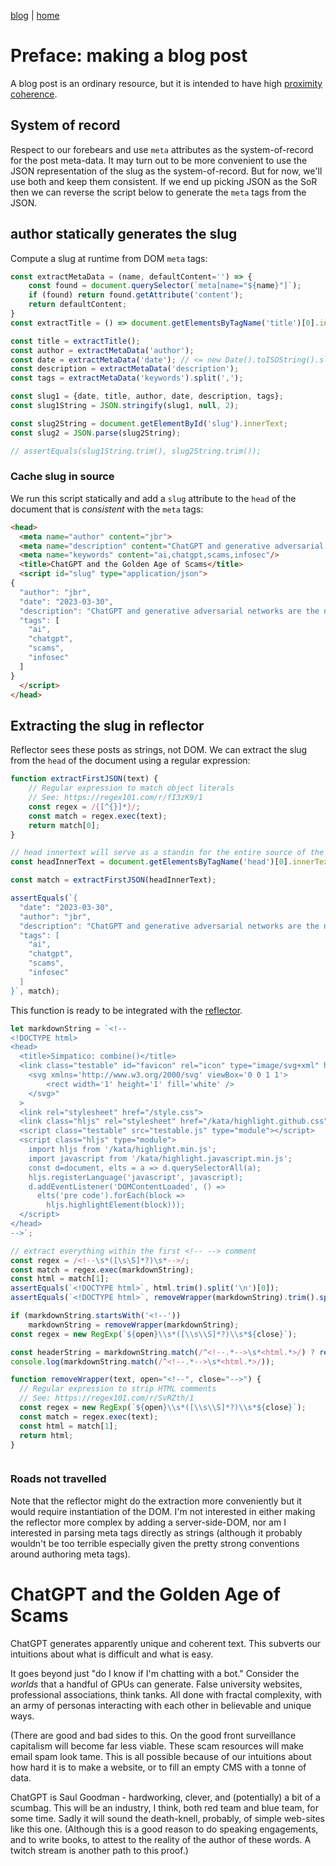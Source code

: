 <!DOCTYPE html>
<head>
  <meta name="author" content="jbr">
  <meta name="description" content="ChatGPT and generative adversarial networks are the new frontier of scams">
  <meta name="keywords" content="ai,chatgpt,scams,infosec"/>
  <meta name="date" content="2023-03-30">
  <title>ChatGPT and the Golden Age of Scams</title>
  <link rel="stylesheet" href="/style.css">

  <!-- if testable: -->
  <link class="testable" id="favicon" rel="icon" type="image/svg+xml" href="data:image/svg+xml,
    <svg xmlns='http://www.w3.org/2000/svg' viewBox='0 0 1 1'>
        <rect width='1' height='1' fill='DodgerBlue' />
    </svg>"
  >
  <script class="testable" src="/testable.js" type="module"></script>

  <!-- if syntax highlighting: -->
  <link class="hljs" rel="stylesheet" href="/kata/highlight.github.css">
  <script class="hljs" type="module">
    import hljs from '/kata/highlight.min.js';
    import javascript from '/kata/highlight.javascript.min.js';
    const d=document, elts = a => d.querySelectorAll(a);
    hljs.registerLanguage('javascript', javascript);
    d.addEventListener('DOMContentLoaded', () =>
      elts('pre code').forEach(block =>
        hljs.highlightElement(block)));
  </script>

  <!-- slug generated from meta tags above during authoring. DO NOT MODIFY -->
  <script id="slug" type="application/json">
{
  "date": "2023-03-30",
  "author": "jbr",
  "description": "ChatGPT and generative adversarial networks are the new frontier of scams",
  "tags": [
    "ai",
    "chatgpt",
    "scams",
    "infosec"
  ]
}
  </script>
</head>

[blog](./index.md) | [home](/)
# Preface: making a blog post
A blog post is an ordinary resource, but it is intended to have high [proximity coherence](https://en.wikipedia.org/wiki/Proximity_coherence).

## System of record
Respect to our forebears and use `meta` attributes as the system-of-record for the post meta-data.
It may turn out to be more convenient to use the JSON representation of the slug as the system-of-record.
But for now, we'll use both and keep them consistent.
If we end up picking JSON as the SoR then we can reverse the script below to generate the `meta` tags from the JSON.

## author statically generates the slug
Compute a slug at runtime from DOM `meta` tags:
```js
const extractMetaData = (name, defaultContent='') => {
    const found = document.querySelector(`meta[name="${name}"]`);
    if (found) return found.getAttribute('content');
    return defaultContent;
}
const extractTitle = () => document.getElementsByTagName('title')[0].innerText;

const title = extractTitle();
const author = extractMetaData('author');
const date = extractMetaData('date'); // <= new Date().toISOString().slice(0, 10)
const description = extractMetaData('description');
const tags = extractMetaData('keywords').split(',');

const slug1 = {date, title, author, date, description, tags};
const slug1String = JSON.stringify(slug1, null, 2);

const slug2String = document.getElementById('slug').innerText;
const slug2 = JSON.parse(slug2String);

// assertEquals(slug1String.trim(), slug2String.trim());
```

### Cache slug in source

We run this script statically and add a `slug` attribute to the `head` of the document that is *consistent* with the `meta` tags:
```html
<head>
  <meta name="author" content="jbr">
  <meta name="description" content="ChatGPT and generative adversarial networks are the new frontier of scams">
  <meta name="keywords" content="ai,chatgpt,scams,infosec"/>
  <title>ChatGPT and the Golden Age of Scams</title>
  <script id="slug" type="application/json">
{
  "author": "jbr",
  "date": "2023-03-30",
  "description": "ChatGPT and generative adversarial networks are the new frontier of scams",
  "tags": [
    "ai",
    "chatgpt",
    "scams",
    "infosec"
  ]
}
  </script>
</head>
```

## Extracting the slug in reflector
Reflector sees these posts as strings, not DOM.
We can extract the slug from the `head` of the document using a regular expression:

```js
function extractFirstJSON(text) {
    // Regular expression to match object literals
    // See: https://regex101.com/r/fI3zK9/1
    const regex = /{[^{}]*}/;
    const match = regex.exec(text);
    return match[0];
}

// head innertext will serve as a standin for the entire source of the file.
const headInnerText = document.getElementsByTagName('head')[0].innerText;

const match = extractFirstJSON(headInnerText);

assertEquals(`{
  "date": "2023-03-30",
  "author": "jbr",
  "description": "ChatGPT and generative adversarial networks are the new frontier of scams",
  "tags": [
    "ai",
    "chatgpt",
    "scams",
    "infosec"
  ]
}`, match);
```
This function is ready to be integrated with the [reflector](/reflector.md).

```js
let markdownString = `<!--
<!DOCTYPE html>
<head>
  <title>Simpatico: combine()</title>
  <link class="testable" id="favicon" rel="icon" type="image/svg+xml" href="data:image/svg+xml,
    <svg xmlns='http://www.w3.org/2000/svg' viewBox='0 0 1 1'>
        <rect width='1' height='1' fill='white' />
    </svg>"
  >
  <link rel="stylesheet" href="/style.css">
  <link class="hljs" rel="stylesheet" href="/kata/highlight.github.css">
  <script class="testable" src="testable.js" type="module"></script>
  <script class="hljs" type="module">
    import hljs from '/kata/highlight.min.js';
    import javascript from '/kata/highlight.javascript.min.js';
    const d=document, elts = a => d.querySelectorAll(a);
    hljs.registerLanguage('javascript', javascript);
    d.addEventListener('DOMContentLoaded', () =>
      elts('pre code').forEach(block =>
        hljs.highlightElement(block)));
  </script>
</head>
-->`;

// extract everything within the first <!-- --> comment
const regex = /<!--\s*([\s\S]*?)\s*-->/;
const match = regex.exec(markdownString);
const html = match[1];
assertEquals(`<!DOCTYPE html>`, html.trim().split('\n')[0]);
assertEquals(`<!DOCTYPE html>`, removeWrapper(markdownString).trim().split('\n')[0]);

if (markdownString.startsWith('<!--'))
    markdownString = removeWrapper(markdownString);
const regex = new RegExp(`${open}\\s*([\\s\\S]*?)\\s*${close}`);

const headerString = markdownString.match(/^<!--.*-->\s*<html.*>/) ? removeWrapper(markdownString.match(/^<!--.*-->\s*<html.*>/)[0]) : 'defaultHtmlHeader()';
console.log(markdownString.match(/^<!--.*-->\s*<html.*>/));

function removeWrapper(text, open="<!--", close="-->") {
  // Regular expression to strip HTML comments
  // See: https://regex101.com/r/SvRZth/1
  const regex = new RegExp(`${open}\\s*([\\s\\S]*?)\\s*${close}`);
  const match = regex.exec(text);
  const html = match[1];
  return html;
}



```

### Roads not travelled
Note that the reflector might do the extraction more conveniently but it would require instantiation of the DOM. I'm not interested in either making the reflector more complex by adding a server-side-DOM, nor am I interested in parsing meta tags directly as strings (although it probably wouldn't be too terrible especially given the pretty strong conventions around authoring meta tags).




# ChatGPT and the Golden Age of Scams
ChatGPT generates apparently unique and coherent text.
This subverts our intuitions about what is difficult and what is easy.

It goes beyond just "do I know if I'm chatting with a bot."
Consider the *worlds* that a handful of GPUs can generate.
False university websites, professional associations, think tanks.
All done with fractal complexity, with an army of personas interacting with each other in believable and unique ways.

(There are good and bad sides to this. On the good front surveillance capitalism will become far less viable. These scam resources will make email spam look tame. This is all possible because of our intuitions about how hard it is to make a website, or to fill an empty CMS with a tonne of data.

ChatGPT is Saul Goodman - hardworking, clever, and (potentially) a bit of a scumbag.
This will be an industry, I think, both red team and blue team, for some time.
Sadly it will sound the death-knell, probably, of simple web-sites like this one.
(Although this is a good reason to do speaking engagements, and to write books, to attest to the reality of the author of these words. A twitch stream is another path to this proof.)

